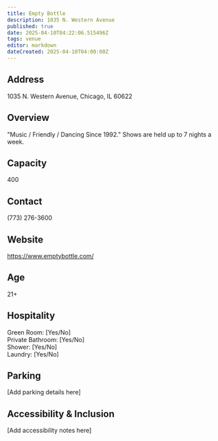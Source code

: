 ```yaml
---
title: Empty Bottle
description: 1035 N. Western Avenue
published: true
date: 2025-04-10T04:22:06.515496Z
tags: venue
editor: markdown
dateCreated: 2025-04-10T04:00:00Z
---
```


## Address

1035 N. Western Avenue, Chicago, IL 60622

## Overview

"Music / Friendly / Dancing Since 1992⁣." Shows are held up to 7 nights a week.

## Capacity

400

## Contact

(773) 276-3600

## Website

https://www.emptybottle.com/

## Age

21+

## Hospitality

Green Room: [Yes/No]  
Private Bathroom: [Yes/No]  
Shower: [Yes/No]  
Laundry: [Yes/No]

## Parking

[Add parking details here]

## Accessibility & Inclusion

[Add accessibility notes here]
